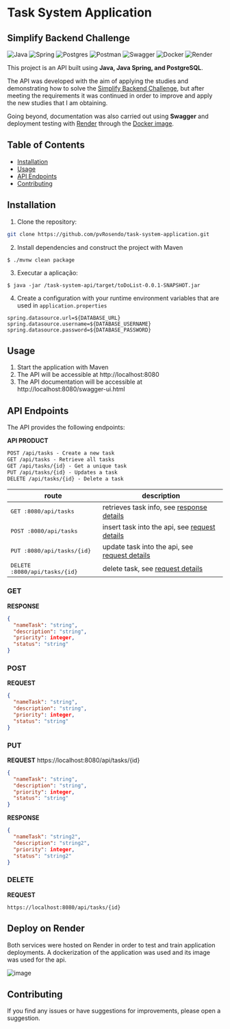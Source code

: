 # Task System Application

## Simplify Backend Challenge

![Java](https://img.shields.io/badge/java-%23ED8B00.svg?style=for-the-badge&logo=openjdk&logoColor=white)
![Spring](https://img.shields.io/badge/spring-%236DB33F.svg?style=for-the-badge&logo=spring&logoColor=white)
![Postgres](https://img.shields.io/badge/postgres-%23316192.svg?style=for-the-badge&logo=postgresql&logoColor=white)
![Postman](https://img.shields.io/badge/Postman-FF6C37?style=for-the-badge&logo=postman&logoColor=white)
![Swagger](https://img.shields.io/badge/-Swagger-%23Clojure?style=for-the-badge&logo=swagger&logoColor=white)
![Docker](https://img.shields.io/badge/docker-%230db7ed.svg?style=for-the-badge&logo=docker&logoColor=white)
![Render](https://img.shields.io/badge/Render-%46E3B7.svg?style=for-the-badge&logo=render&logoColor=white)



This project is an API built using **Java, Java Spring, and PostgreSQL**.

The API was developed with the aim of applying the studies and demonstrating how to solve the [Simplify Backend Challenge](https://github.com/simplify-tec/desafio-junior-backend-simplify), but after meeting the requirements it was continued in order to improve and apply the new studies that I am obtaining. 

Going beyond, documentation was also carried out using **Swagger** and deployment testing with [Render](https://render.com) through the [Docker image](). 

## Table of Contents

- [Installation](#installation)
- [Usage](#usage)
- [API Endpoints](#api-endpoints)
- [Contributing](#contributing)

## Installation

1. Clone the repository:

```bash
git clone https://github.com/pvRosendo/task-system-application.git
```

2. Install dependencies and construct the project with Maven

```
$ ./mvnw clean package
```
3. Executar a aplicação:

```
$ java -jar /task-system-api/target/toDoList-0.0.1-SNAPSHOT.jar
```

4. Create a configuration with your runtime environment variables that are used in `application.properties`

```properties
spring.datasource.url=${DATABASE_URL}
spring.datasource.username=${DATABASE_USERNAME}
spring.datasource.password=${DATABASE_PASSWORD}
```

## Usage

1. Start the application with Maven
2. The API will be accessible at http://localhost:8080
3. The API documentation will be accessible at http://localhost:8080/swagger-ui.html

## API Endpoints
The API provides the following endpoints:

**API PRODUCT**
```markdown
POST /api/tasks - Create a new task
GET /api/tasks - Retrieve all tasks
GET /api/tasks/{id} - Get a unique task
PUT /api/tasks/{id} - Updates a task
DELETE /api/tasks/{id} - Delete a task
```

| route               | description                                          
|----------------------|-----------------------------------------------------
| <kbd>GET :8080/api/tasks</kbd>      | retrieves task info, see [response details](#get-detail)
| <kbd>POST :8080/api/tasks</kbd>     |  insert task into the api, see [request details](#post-detail)
| <kbd>PUT :8080/api/tasks/{id}</kbd>      |  update task into the api, see [request details](#put-detail)
| <kbd>DELETE :8080/api/tasks/{id}</kbd>   | delete task, see [request details](#delete-detail)


<h3 id="get-detail">GET</h3>

**RESPONSE**
```json
{ 
  "nameTask": "string",
  "description": "string",
  "priority": integer,
  "status": "string"
}
```

<h3 id="post-detail">POST</h3>

**REQUEST**
```json
{
  "nameTask": "string",
  "description": "string",
  "priority": integer,
  "status": "string"
}
```

<h3 id="put-detail">PUT</h3>

**REQUEST**
https://localhost:8080/api/tasks/{id}
```json
{
  "nameTask": "string",
  "description": "string",
  "priority": integer,
  "status": "string"
}
```

**RESPONSE**
```json
{
  "nameTask": "string2",
  "description": "string2",
  "priority": integer,
  "status": "string2"
}
```

<h3 id="delete-detail">DELETE</h3>

**REQUEST**
```
https://localhost:8080/api/tasks/{id}
```
## Deploy on Render

Both services were hosted on Render in order to test and train application deployments. A dockerization of the application was used and its image was used for the api.

![image](https://github.com/pvRosendo/task-system-application/assets/111819809/8fe17885-e338-4169-99ef-e4d6aaefd364)

## Contributing

If you find any issues or have suggestions for improvements, please open a suggestion.
